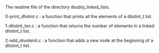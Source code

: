 The readme file of the directory doubly_linked_lists.

0-print_dlistint.c : a function that prints all the elements of a
dlistint_t list.

1-dlistint_len.c : a function that returns the number of elements in a
linked dlistint_t list.

2-add_dnodeint.c : a function that adds a new node at the beginning of a
dlistint_t list.
